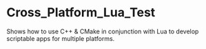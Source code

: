 # Cross_Platform_Lua_Test
Shows how to use C++ & CMake in conjunction with Lua to develop scriptable apps for multiple platforms.
